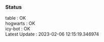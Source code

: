 ### Status


table : OK  
hogwarts : OK  
icy-bot : OK  
Latest Update : 2023-02-06 12:15:19.346974
